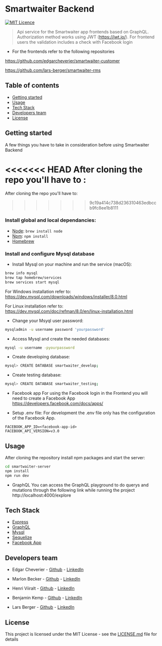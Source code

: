 # Smartwaiter Backend

[![MIT Licence](https://badges.frapsoft.com/os/mit/mit.svg?v=103)](https://opensource.org/licenses/mit-license.php)

> Api service for the Smartwaiter app frontends based on GraphQL.
> Authorization method works using JWT (https://jwt.io/).
> For frontend users the validation includes a check with Facebook login

* For the frontends refer to the following repositories

https://github.com/edgarcheverier/smartwaiter-customer

https://github.com/lars-berger/smartwaiter-rms


## Table of contents

* [Getting started](#getting-started)
* [Usage](#usage)
* [Tech Stack](#tech-stack)
* [Developers team](#developers-team)
* [License](#license)

## Getting started

A few things you have to take in consideration before using Smartwaiter Backend

<<<<<<< HEAD
After cloning the repo you'll have to :
=======
After cloning the repo you'll have to:
>>>>>>> 9c19a414c738d236310463edbccb9fc8ee1b8111

### Install global and local dependancies:

* [Node](https://nodejs.org/en/): `brew install node`
* [Npm](https://www.npmjs.com/): `npm install`
* [Homebrew](https://brew.sh/)

### Install and configure Mysql database

* Install Mysql on your machine and run the service (macOS):

```bash
brew info mysql
brew tap homebrew/services
brew services start mysql
```

For Windows installation refer to:
https://dev.mysql.com/downloads/windows/installer/8.0.html

For Linux installation refer to:
https://dev.mysql.com/doc/refman/8.0/en/linux-installation.html

* Change your Msyql user password:

```bash
mysqladmin -u username password 'yourpassword'
```

* Access Mysql and create the needed databases:

```bash
mysql -u username -pyourpassword
```

* Create developing database:

```bash
mysql> CREATE DATABASE smartwaiter_develop;
```

* Create testing database:

```bash
mysql> CREATE DATABASE smartwaiter_testing;
```

* Facebook app
For using the Facebook login in the Frontend you will need to create a Facebook App
https://developers.facebook.com/docs/apps/

* Setup .env file:
For development the .env file only has the configuration of the Facebook App.

```dotenv
FACEBOOK_APP_ID=<facebook-app-id>
FACEBOOK_API_VERSION=v3.0
```

## Usage

After cloning the repository install npm packages and start the server:

```bash
cd smartwaiter-server
npm install
npm run dev
```
* GraphQL
You can access the GraphQL playground to do querys and mutations through the following link while running the project
http://localhost:4000/explore

## Tech Stack

* [Express](https://expressjs.com/)
* [GraphQL](https://graphql.org/)
* [Mysql](https://www.mysql.com/)
* [Sequelize](http://docs.sequelizejs.com/)
* [Facebook App](https://developers.facebook.com/docs/apps/)

## Developers team

* Edgar Cheverier - [Github](https://github.com/edgarcheverier) - [LinkedIn](https://es.linkedin.com/in/edgar-hugo-cheverier-aguilar-886b3a86)

* Marlon Becker - [Github](https://github.com/marlonbs) - [LinkedIn](https://www.linkedin.com/in/marlon-becker-santos-07ab52a/)

* Henri Viiralt - [Github](https://github.com/viiralt) - [LinkedIn](https://www.linkedin.com/in/viiralt/)

* Benjamin Kemp - [Github](https://github.com/BenjaKemp) - [LinkedIn](https://es.linkedin.com/in/edgar-hugo-cheverier-aguilar-886b3a86)

* Lars Berger - [Github](https://github.com/lars-berger) - [LinkedIn](https://www.linkedin.com/in/lars-berger/)

## License

This project is licensed under the MIT License - see the [LICENSE.md](https://github.com/edgarcheverier/smartwaiter-server/LICENSE) file for details
